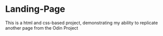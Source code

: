 # Landing-Page
This is a html and css-based project, demonstrating my ability to replicate another page from the Odin Project
